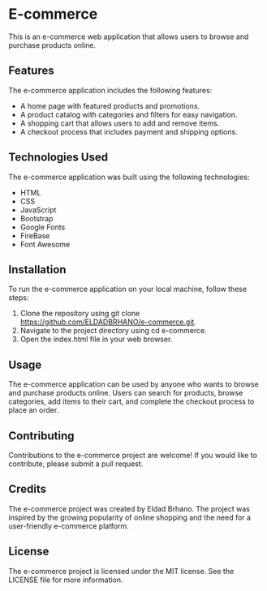 # E-commerce
This is an e-commerce web application that allows users to browse and purchase products online.

## Features
The e-commerce application includes the following features:

- A home page with featured products and promotions.
- A product catalog with categories and filters for easy navigation.
- A shopping cart that allows users to add and remove items.
- A checkout process that includes payment and shipping options.


## Technologies Used
The e-commerce application was built using the following technologies:

- HTML
- CSS
- JavaScript
- Bootstrap
- Google Fonts
- FireBase
- Font Awesome

## Installation
To run the e-commerce application on your local machine, follow these steps:

1. Clone the repository using git clone https://github.com/ELDADBRHANO/e-commerce.git.
2. Navigate to the project directory using cd e-commerce.
3. Open the index.html file in your web browser.

## Usage
The e-commerce application can be used by anyone who wants to browse and purchase products online. Users can search for products, browse categories, add items to their cart, and complete the checkout process to place an order.

## Contributing
Contributions to the e-commerce project are welcome! If you would like to contribute, please submit a pull request.

## Credits
The e-commerce project was created by Eldad Brhano. The project was inspired by the growing popularity of online shopping and the need for a user-friendly e-commerce platform.

## License
The e-commerce project is licensed under the MIT license. See the LICENSE file for more information.

